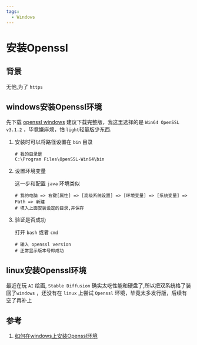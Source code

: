 ```yaml
---
tags:
  - Windows
---
```

# 安装Openssl

## 背景
无他,为了 `https`

## windows安装Openssl环境
先下载 [openssl windows](https://slproweb.com/products/Win32OpenSSL.html)
建议下载完整版，我这里选择的是 `Win64 OpenSSL v3.1.2` ，毕竟嫌麻烦，怕 `light`轻量版少东西.

1. 安装时可以将路径设置在 `bin` 目录

    ```shell
    # 我的目录是
    C:\Program Files\OpenSSL-Win64\bin
    ```

1. 设置环境变量

    这一步和配置 `java` 环境类似
    ```shell
    # 我的电脑 => 右键[属性] => [高级系统设置] => [环境变量] => [系统变量] => Path => 新建
    # 填入上面安装设定的目录,并保存
    ```

1. 验证是否成功

    打开 `bash` 或者 `cmd`
    ```shell
    # 输入 openssl version
    # 正常显示版本号即成功
    ```

## linux安装Openssl环境
最近在玩 `AI` 绘画, `Stable Diffusion` 确实太吃性能和硬盘了,所以把双系统格了装回了`windows` ，还没有在 `linux` 上尝试 `Openssl` 环境，毕竟太多发行版，后续有空了再补上

## 参考
1. [如何在windows上安装Openssl环境](https://blog.csdn.net/xjs38829890/article/details/131635153)
